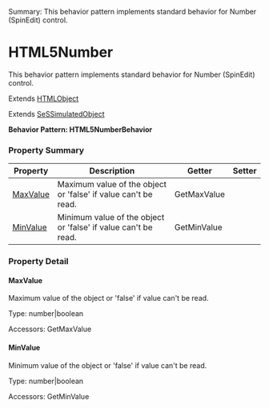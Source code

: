 Summary: This behavior pattern implements standard behavior for Number (SpinEdit) control.

# HTML5Number

This behavior pattern implements standard behavior for Number (SpinEdit) control.
 
Extends [HTMLObject](HTMLObject.md)

Extends [SeSSimulatedObject](SeSSimulatedObject.md)





**Behavior Pattern: HTML5NumberBehavior**


<!-- ============================== property summary ========================== -->

	

### Property Summary

| **Property** | **Description** | **Getter** | **Setter** |
| ------------ | --------------- | ---------- | ---------- |
| [MaxValue](#maxvalue) | Maximum value of the object or 'false' if value can't be read. | GetMaxValue |  |
| [MinValue](#minvalue) | Minimum value of the object or 'false' if value can't be read. | GetMinValue |  |



	
<!-- ============================== action summary ========================== -->


<!-- ============================== property detail ========================== -->
	
### Property Detail
		
<a name="MaxValue"></a>
#### MaxValue


Maximum value of the object or 'false' if value can't be read.

			
	
			
Type: number|boolean
			
			
Accessors: GetMaxValue
			
		
<a name="MinValue"></a>
#### MinValue


Minimum value of the object or 'false' if value can't be read.

			
	
			
Type: number|boolean
			
			
Accessors: GetMinValue
			
		
	
	
<!-- ============================== action detail ========================== -->
		

